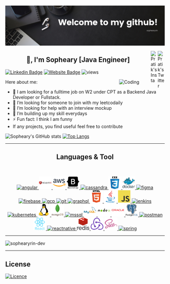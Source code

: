 <!-- ![MasterHead](https://marketplace.canva.com/EAFFI2trtnE/1/0/1600w/canva-black-minimalist-motivation-quote-linkedin-banner-cqVV-6-1kOk.jpg) -->
![MasterHead](https://raw.githubusercontent.com/sophearyrin-dev/sophearyrin-dev/main/images/banner-phearygithub.png)

<!-- https://raw.githubusercontent.com/sophearyrin-dev/sophearyrin-dev/main/images/banner-phearygithub.png -->

<a href="https://twitter.com/RinSopheary" target="_blank" rel="nofollow"><img align="right" alt="Pratik's Twitter" width="22px" src="https://cdn.jsdelivr.net/npm/simple-icons@v3/icons/twitter.svg" /></a>
<a href="https://www.instagram.com/sophearyrinn/" target="_blank" rel="nofollow"><img align="right" alt="Pratik's Insta" width="22px" src="https://cdn.jsdelivr.net/npm/simple-icons@v3/icons/instagram.svg" /></a>

<h2 align="center" color="blue">👋, I'm Sopheary [Java Engineer]</h2>

[![Linkedin Badge](https://img.shields.io/badge/-LinkedIn-0e76a8?style=flat-square&logo=Linkedin&logoColor=white)](https://www.linkedin.com/in/sophearyrin)
[![Website Badge](https://img.shields.io/badge/Website-3b5998?style=flat-square&logo=google-chrome&logoColor=white)](https://github.com/sophearyrin-dev/)
![views](https://visitor-badge.laobi.icu/badge?page_id=sophearyrin-dev)

<img align="right" alt="Coding" width="100" src="https://cliply.co/wp-content/uploads/2019/06/371906220_TYPING_ON_LAPTOP_400px.gif" />

Here about me:
- 🔭 I am looking for a fulltime job on W2 under CPT as a Backend Java Developer or Fullstack.
- 👯 I’m looking for someone to join with my leetcodaily
- 🤝 I’m looking for help with an interview mockup
- 🌱 I’m building up my skill everydays
- ⚡ Fun fact: I think I am funny
- If any projects, you find useful feel free to contribute


![Sopheary's GitHub stats](https://github-readme-stats.vercel.app/api?username=sophearyrin-dev&show_icons=true&hide_border=true)
[![Top Langs](https://github-readme-stats.vercel.app/api/top-langs/?username=sophearyrin-dev&layout=compact)](https://github.com/anuraghazra/github-readme-stats)

<hr>
<h2 align="center">Languages & Tool</h2>
<br>

<!-- <p align="center">

  <code><img title="Java" height="25" src="images/java-original.svg"></code>
  <code><img title="Javascript" height="25" src="images/javascript.svg"></code>
  <code><img title="HTML5" height="25" src="images/html5.svg"></code>
  <code><img title="CSS" height="25" src="images/css.svg"></code>
  <code><img title="React" height="25" src="images/react-original.svg"></code>
  <code><img title="Redux" height="25" src="images/redux.svg"></code>
  <code><img title="AngularJS" height="25" src="images/angularjs.png"></code>
  <code><img title="Git" height="25" src="images/git-original.svg"></code>
  <code><img title="PostgreSQL" height="25" src="images/postgresql.svg"></code>
  <code><img title="Visual Studio Code" height="25" src="images/vscode.png"></code>
  <code><img title="Microsoft Visual Studio" height="25" src="images/visualstudio.png"></code>
  <code><img title="JSON" height="25" src="images/json.svg"></code>
  <code><img title="GitHub" height="25" src="images/github.svg"></code>
  <code><img title="MySQL" height="25" src="images/mysql.svg"></code>
  <code><img title="npm" height="25" src="images/npm.svg"></code>
  
</p> -->

<p align="center"> <a href="https://angular.io" target="_blank" rel="noreferrer"> <img
                src="https://angular.io/assets/images/logos/angular/angular.svg" alt="angular" width="40" height="40" />
        </a> <a href="https://angular.io" target="_blank" rel="noreferrer"> <img
                src="https://raw.githubusercontent.com/devicons/devicon/master/icons/angularjs/angularjs-original-wordmark.svg"
                alt="angularjs" width="40" height="40" /> </a> <a href="https://aws.amazon.com" target="_blank"
            rel="noreferrer"> <img
                src="https://raw.githubusercontent.com/devicons/devicon/master/icons/amazonwebservices/amazonwebservices-original-wordmark.svg"
                alt="aws" width="40" height="40" /> </a> <a href="https://getbootstrap.com" target="_blank"
            rel="noreferrer"> <img
                src="https://raw.githubusercontent.com/devicons/devicon/master/icons/bootstrap/bootstrap-plain-wordmark.svg"
                alt="bootstrap" width="40" height="40" /> </a> <a href="https://cassandra.apache.org/" target="_blank"
            rel="noreferrer"> <img src="https://www.vectorlogo.zone/logos/apache_cassandra/apache_cassandra-icon.svg"
                alt="cassandra" width="40" height="40" /> </a> <a href="https://www.w3schools.com/css/" target="_blank"
            rel="noreferrer"> <img
                src="https://raw.githubusercontent.com/devicons/devicon/master/icons/css3/css3-original-wordmark.svg"
                alt="css3" width="40" height="40" /> </a> <a href="https://www.docker.com/" target="_blank"
            rel="noreferrer"> <img
                src="https://raw.githubusercontent.com/devicons/devicon/master/icons/docker/docker-original-wordmark.svg"
                alt="docker" width="40" height="40" /> </a> <a href="https://www.figma.com/" target="_blank"
            rel="noreferrer"> <img src="https://www.vectorlogo.zone/logos/figma/figma-icon.svg" alt="figma" width="40"
                height="40" /> </a> <a href="https://firebase.google.com/" target="_blank" rel="noreferrer"> <img
                src="https://www.vectorlogo.zone/logos/firebase/firebase-icon.svg" alt="firebase" width="40"
                height="40" /> </a> <a href="https://cloud.google.com" target="_blank" rel="noreferrer"> <img
                src="https://www.vectorlogo.zone/logos/google_cloud/google_cloud-icon.svg" alt="gcp" width="40"
                height="40" /> </a> <a href="https://git-scm.com/" target="_blank" rel="noreferrer"> <img
                src="https://www.vectorlogo.zone/logos/git-scm/git-scm-icon.svg" alt="git" width="40" height="40" />
        </a> <a href="https://graphql.org" target="_blank" rel="noreferrer"> <img
                src="https://www.vectorlogo.zone/logos/graphql/graphql-icon.svg" alt="graphql" width="40" height="40" />
        </a> <a href="https://www.w3.org/html/" target="_blank" rel="noreferrer"> <img
                src="https://raw.githubusercontent.com/devicons/devicon/master/icons/html5/html5-original-wordmark.svg"
                alt="html5" width="40" height="40" /> </a> <a href="https://www.java.com" target="_blank"
            rel="noreferrer"> <img
                src="https://raw.githubusercontent.com/devicons/devicon/master/icons/java/java-original.svg" alt="java"
                width="40" height="40" /> </a> <a href="https://developer.mozilla.org/en-US/docs/Web/JavaScript"
            target="_blank" rel="noreferrer"> <img
                src="https://raw.githubusercontent.com/devicons/devicon/master/icons/javascript/javascript-original.svg"
                alt="javascript" width="40" height="40" /> </a> <a href="https://www.jenkins.io" target="_blank"
            rel="noreferrer"> <img src="https://www.vectorlogo.zone/logos/jenkins/jenkins-icon.svg" alt="jenkins"
                width="40" height="40" /> </a> <a href="https://kubernetes.io" target="_blank" rel="noreferrer"> <img
                src="https://www.vectorlogo.zone/logos/kubernetes/kubernetes-icon.svg" alt="kubernetes" width="40"
                height="40" /> </a> <a href="https://www.linux.org/" target="_blank" rel="noreferrer"> <img
                src="https://raw.githubusercontent.com/devicons/devicon/master/icons/linux/linux-original.svg"
                alt="linux" width="40" height="40" /> </a> <a href="https://www.mongodb.com/" target="_blank"
            rel="noreferrer"> <img
                src="https://raw.githubusercontent.com/devicons/devicon/master/icons/mongodb/mongodb-original-wordmark.svg"
                alt="mongodb" width="40" height="40" /> </a> <a href="https://www.microsoft.com/en-us/sql-server"
            target="_blank" rel="noreferrer"> <img
                src="https://www.svgrepo.com/show/303229/microsoft-sql-server-logo.svg" alt="mssql" width="40"
                height="40" /> </a> <a href="https://www.mysql.com/" target="_blank" rel="noreferrer"> <img
                src="https://raw.githubusercontent.com/devicons/devicon/master/icons/mysql/mysql-original-wordmark.svg"
                alt="mysql" width="40" height="40" /> </a> <a href="https://nodejs.org" target="_blank"
            rel="noreferrer"> <img
                src="https://raw.githubusercontent.com/devicons/devicon/master/icons/nodejs/nodejs-original-wordmark.svg"
                alt="nodejs" width="40" height="40" /> </a> <a href="https://www.oracle.com/" target="_blank"
            rel="noreferrer"> <img
                src="https://raw.githubusercontent.com/devicons/devicon/master/icons/oracle/oracle-original.svg"
                alt="oracle" width="40" height="40" /> </a> <a href="https://www.postgresql.org" target="_blank"
            rel="noreferrer"> <img
                src="https://raw.githubusercontent.com/devicons/devicon/master/icons/postgresql/postgresql-original-wordmark.svg"
                alt="postgresql" width="40" height="40" /> </a> <a href="https://postman.com" target="_blank"
            rel="noreferrer"> <img src="https://www.vectorlogo.zone/logos/getpostman/getpostman-icon.svg" alt="postman"
                width="40" height="40" /> </a> <a href="https://reactjs.org/" target="_blank" rel="noreferrer"> <img
                src="https://raw.githubusercontent.com/devicons/devicon/master/icons/react/react-original-wordmark.svg"
                alt="react" width="40" height="40" /> </a> <a href="https://reactnative.dev/" target="_blank"
            rel="noreferrer"> <img src="https://reactnative.dev/img/header_logo.svg" alt="reactnative" width="40"
                height="40" /> </a> <a href="https://redis.io" target="_blank" rel="noreferrer"> <img
                src="https://raw.githubusercontent.com/devicons/devicon/master/icons/redis/redis-original-wordmark.svg"
                alt="redis" width="40" height="40" /> </a> <a href="https://redux.js.org" target="_blank"
            rel="noreferrer"> <img
                src="https://raw.githubusercontent.com/devicons/devicon/master/icons/redux/redux-original.svg"
                alt="redux" width="40" height="40" /> </a> <a href="https://sass-lang.com" target="_blank"
            rel="noreferrer"> <img
                src="https://raw.githubusercontent.com/devicons/devicon/master/icons/sass/sass-original.svg" alt="sass"
                width="40" height="40" /> </a> <a href="https://spring.io/" target="_blank" rel="noreferrer"> <img
                src="https://www.vectorlogo.zone/logos/springio/springio-icon.svg" alt="spring" width="40"
                height="40" /> </a> 
    </p>
<hr>
<p><img align="center" src="https://github-readme-streak-stats.herokuapp.com/?user=sophearyrin-dev&" alt="sophearyrin-dev" /></p>

<hr>
<h2 align="left">License</h2>

[![Licence](https://img.shields.io/github/license/sophearyrin-dev/sophearyrin-dev?style=for-the-badge)](./LICENSE)
